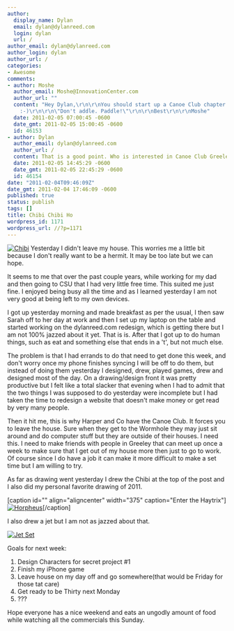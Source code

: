 ```yaml
---
author:
  display_name: Dylan
  email: dylan@dylanreed.com
  login: dylan
  url: /
author_email: dylan@dylanreed.com
author_login: dylan
author_url: /
categories:
- Awesome
comments:
- author: Moshe
  author_email: Moshe@InnovationCenter.com
  author_url: ""
  content: "Hey Dylan,\r\n\r\nYou should start up a Canoe Club chapter in Greeley!
    :-)\r\n\r\n\"Don't addle. Paddle!\"\r\n\r\nBest\r\n\r\nMoshe"
  date: 2011-02-05 07:00:45 -0600
  date_gmt: 2011-02-05 15:00:45 -0600
  id: 46153
- author: Dylan
  author_email: dylan@dylanreed.com
  author_url: /
  content: That is a good point. Who is interested in Canoe Club Greeley?
  date: 2011-02-05 14:45:29 -0600
  date_gmt: 2011-02-05 22:45:29 -0600
  id: 46154
date: "2011-02-04T09:46:09Z"
date_gmt: 2011-02-04 17:46:09 -0600
published: true
status: publish
tags: []
title: Chibi Chibi Ho
wordpress_id: 1171
wordpress_url: //?p=1171
---
```


[![][1]][2] Yesterday I didn't leave my house. This worries me a little bit because I don't really want to be a hermit. It may be too late but we can hope.

   [1]: http://farm5.static.flickr.com/4076/5413438219_80125ba331.jpg (Chibi)
   [2]: http://farm5.static.flickr.com/4076/5413438219_7cd7e0898c.jpg

It seems to me that over the past couple years, while working for my dad and then going to CSU that I had very little free time. This suited me just fine. I enjoyed being busy all the time and as I learned yesterday I am not very good at being left to my own devices.

I got up yesterday morning and made breakfast as per the usual, I then saw Sarah off to her day at work and then I set up my laptop on the table and started working on the dylanreed.com redesign, which is getting there but I am not 100% jazzed about it yet. That is is. After that I got up to do human things, such as eat and something else that ends in a 't', but not much else.

The problem is that I had errands to do that need to get done this week, and don't worry once my phone finishes syncing I will be off to do them, but instead of doing them yesterday I designed, drew, played games, drew and designed most of the day. On a drawing/design front it was pretty productive but I felt like a total slacker that evening when I had to admit that the two things I was supposed to do yesterday were incomplete but I had taken the time to redesign a website that doesn't make money or get read by very many people.

Then it hit me, this is why Harper and Co have the Canoe Club. It forces you to leave the house. Sure when they get to the Wormhole they may just sit around and do computer stuff but they are outside of their houses. I need this. I need to make friends with people in Greeley that can meet up once a week to make sure that I get out of my house more then just to go to work. Of course since I do have a job it can make it more difficult to make a set time but I am willing to try.

As far as drawing went yesterday I drew the Chibi at the top of the post and I also did my personal favorite drawing of 2011.

[caption id="" align="aligncenter" width="375" caption="Enter the Haytrix"][![][3]][4][/caption]

   [3]: http://farm5.static.flickr.com/4093/5414049026_93a1bbcc4c.jpg (Horpheus)
   [4]: http://farm5.static.flickr.com/4093/5414049026_0defd1d890.jpg

I also drew a jet but I am not as jazzed about that.

[![][5]][6]

   [5]: http://farm6.static.flickr.com/5177/5413435083_05530dd4c8.jpg (Jet Set)
   [6]: http://farm6.static.flickr.com/5177/5413435083_05530dd4c8.jpg

Goals for next week:

  1. Design Characters for secret project #1
  2. Finish my iPhone game
  3. Leave house on my day off and go somewhere(that would be Friday for those tat care)
  4. Get ready to be Thirty next Monday
  5. ???
  


  
Hope everyone has a nice weekend and eats an ungodly amount of food while watching all the commercials this Sunday.
